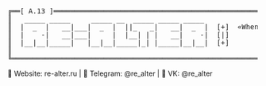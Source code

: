 <pre>
╔══[ A.13 ]═════════════════════════════════════════════════════════════════════════════════════[ X ]══╗
║   _____ _____     _____ __  _____ _____ _____                                                        ║
║  |  _  |   __|___|  _  |  ||_   _|   __|  _  |  [+]  «When you lose fun and start doing things only  ║
║  |    -|   __|___|     |  |__| | |   __|    -|  [|]                  for the payback, you're dead.»  ║
║  |__|__|_____|   |__|__|_____|_| |_____|__|__|  [+]                                    © Phrack #65  ║
║                                                                                                      ║
╚══════════════════════════════════════════════════════════════════════════════════════════════════════╝
</pre>

<!--
	# Life’s just a game and lucky you, you're playing it with me.
	# 💬 Website: re-alter.ru | 💬 Telegram: @re_alter | 💬 VK: @re_alter
-->
💬 Website: re-alter.ru | 💬 Telegram: @re_alter | 💬 VK: @re_alter

<script>console.log('%c [ 𝕯𝖎𝖘𝖙𝖚𝖗𝖇 𝖙𝖍𝖊 𝕻𝖊𝖆𝖈𝖊 | re-alter.ru ] ','font-size:22px;color:#ff003b;background:#000000;font-family:monospace;text-decoration:none;border:2px solid #ff003b;');</script>
